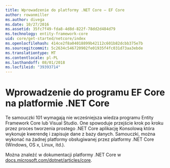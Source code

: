 ```yaml
---
title: Wprowadzenie do platformy .NET Core — EF Core
author: rowanmiller
ms.author: divega
ms.date: 10/27/2016
ms.assetid: 35fc7f49-fda8-4d8d-822f-78dd2d484d79
ms.technology: entity-framework-core
uid: core/get-started/netcore/index
ms.openlocfilehash: 414ce2f8a04018899b42112c601b82dcbb375e7b
ms.sourcegitcommit: 5c2634c546720902fe01935f4fc031d73aa3ebde
ms.translationtype: MT
ms.contentlocale: pl-PL
ms.lasthandoff: 08/01/2018
ms.locfileid: "39393714"
---
```

# <a name="getting-started-with-ef-core-on-net-core"></a>Wprowadzenie do programu EF Core na platformie .NET Core

Te samouczki 101 wymagają nie wcześniejsza wiedza programu Entity Framework Core lub Visual Studio. One spowoduje przejście krok po kroku przez proces tworzenia prostego .NET Core aplikację Konsolową która wykonuje kwerendę i zapisuje dane z bazy danych. Samouczki, można wykonać na żadnej platformy obsługiwanej przez platformy .NET Core (Windows, OS x, Linux, itd.).

Można znaleźć w dokumentacji platformy .NET Core w [docs.microsoft.com/dotnet/articles/core](https://docs.microsoft.com/dotnet/articles/core/).

